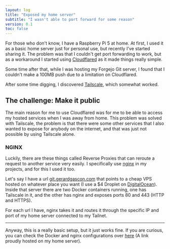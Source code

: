 ```yaml
---
layout: log
title: "Exposed my home server"
subtitle: "I wasn't able to port forward for some reason"
version: 0.1
toc: false
---
```


For those who don't know, I have a Raspberry Pi 5 at home. At first, I used it as a basic home server just for personal
use, but recently I've started sharing it. The problem was that I couldn't get port forwarding to work, but as a
workaround I started using [Cloudflared](https://developers.cloudflare.com/cloudflare-one/connections/connect-networks/)
as it made things really simple.

Some time after that, while I was hosting my Forgejo Git server, I found that I couldn't make a 100MB push due to a
limitation on Cloudflared.

After some time digging, I discovered [Tailscale](https://tailscale.com/), which somewhat worked.

## The challenge: Make it public

The main reason for me to use Cloudflared was for me to be able to access my hosted services when I was away from home.
This problem was solved with Tailscale, the problem is that there were some other services that I also wanted to expose
for anybody on the internet, and that was just not possible by using Tailscale alone.

### NGINX

Luckily, there are these things called Reverse Proxies that can reroute a request to another service very easily. I
specifically use [nginx](https://nginx.org/) in my projects, and for this I used it too.

Let's say I have a url [git.gerardgascon.com](https://git.gerardgascon.com/) that points to a
cheap VPS hosted on whatever place you want (I use a $4 Droplet on [DigitalOcean](https://digitalocean.com)). Inside
that server there are two Docker containers running, one has Tailscale in it, and the other has nginx and exposes ports
80 and 443 (HTTP and HTTPS).

For each url I have, nginx takes it and routes it through the specific IP and port of my home server connected to my
Tailnet.

---

Anyway, this is a really basic setup, but it just works fine. If you are curious, you can check the Docker and nginx
configurations over [here](https://git.gerardgascon.com/Geri/reverse-proxy-setup/) (A link proudly hosted on my home
server).